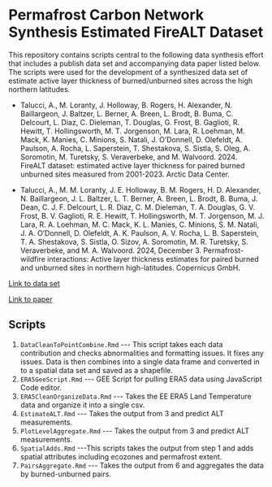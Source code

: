 # Permafrost Carbon Network Synthesis Estimated FireALT Dataset


This repository contains scripts central to the following data synthesis effort that includes a publish data set and accompanying data paper listed below. The scripts were used for the development of a synthesized data set of estimate active layer thickness of burned/unburned sites across the high northern latitudes. 

- Talucci, A., M. Loranty, J. Holloway, B. Rogers, H. Alexander, N. Baillargeon, J. Baltzer, L. Berner, A. Breen, L. Brodt, B. Buma, C. Delcourt, L. Diaz, C. Dieleman, T. Douglas, G. Frost, B. Gaglioti, R. Hewitt, T. Hollingsworth, M. T. Jorgenson, M. Lara, R. Loehman, M. Mack, K. Manies, C. Minions, S. Natali, J. O’Donnell, D. Olefeldt, A. Paulson, A. Rocha, L. Saperstein, T. Shestakova, S. Sistla, S. Oleg, A. Soromotin, M. Turetsky, S. Veraverbeke, and M. Walvoord. 2024. FireALT dataset: estimated active layer thickness for paired burned unburned sites measured from 2001-2023. Arctic Data Center.

- Talucci, A., M. M. Loranty, J. E. Holloway, B. M. Rogers, H. D. Alexander, N. Baillargeon, J. L. Baltzer, L. T. Berner, A. Breen, L. Brodt, B. Buma, J. Dean, C. J. F. Delcourt, L. R. Diaz, C. M. Dieleman, T. A. Douglas, G. V. Frost, B. V. Gaglioti, R. E. Hewitt, T. Hollingsworth, M. T. Jorgenson, M. J. Lara, R. A. Loehman, M. C. Mack, K. L. Manies, C. Minions, S. M. Natali, J. A. O’Donnell, D. Olefeldt, A. K. Paulson, A. V. Rocha, L. B. Saperstein, T. A. Shestakova, S. Sistla, O. Sizov, A. Soromotin, M. R. Turetsky, S. Veraverbeke, and M. A. Walvoord. 2024, December 3. Permafrost-wildfire interactions: Active layer thickness estimates for paired burned and unburned sites in northern high-latitudes. Copernicus GmbH.

[Link to data set](https://arcticdata.io/catalog/view/doi%3A10.18739%2FA2RN3092P)

[Link to paper](https://doi.org/10.5194/essd-17-2887-2025)


## Scripts

1. `DataCleanToPointCombine.Rmd` --- This script takes each data contribution and checks abnormalities and formatting issues. It fixes any issues. Data is then combines into a single data frame and converted in to a spatial data set and saved as a shapefile. 
2. `ERA5GeeScript.Rmd` --- GEE Script for pulling ERA5 data using JavaScript Code editor.
3. `ERA5CleanOrganizeData.Rmd` --- Takes the EE ERA5 Land Temperature data and organize it into a single csv.
4. `EstimateALT.Rmd` --- Takes the output from 3 and predict ALT measurements.
5. `PlotLevelAggregate.Rmd` --- Takes the output from 3 and predict ALT measurements.
6. `SpatialAdds.Rmd` ---This scripts takes the output from step 1 and adds spatial attributes including ecozones and permafrost extent.
7. `PairsAggregate.Rmd` --- Takes the output from 6 and aggregates the data by burned-unburned pairs.



